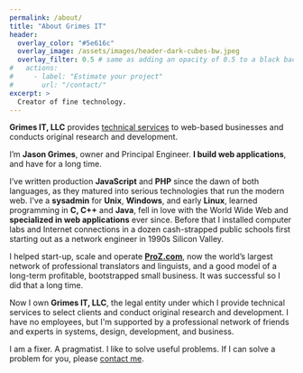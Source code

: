 ```yaml
---
permalink: /about/
title: "About Grimes IT"
header:
  overlay_color: "#5e616c"
  overlay_image: /assets/images/header-dark-cubes-bw.jpeg
  overlay_filter: 0.5 # same as adding an opacity of 0.5 to a black background
#   actions:
#     - label: "Estimate your project"
#       url: "/contact/"
excerpt: >
  Creator of fine technology.
---
```


**Grimes IT, LLC** provides [technical services](/services/) to web-based businesses and conducts original research and development.

I’m **Jason Grimes**, owner and Principal Engineer. 
**I build web applications**, and have for a long time.

I’ve written production **JavaScript** and **PHP** since the dawn of both languages,
as they matured into serious technologies that run the modern web.
I've a **sysadmin** for **Unix**, **Windows**, and early **Linux**,
learned programming in **C, C++** and **Java**,
fell in love with the World Wide Web and **specialized in web applications** ever since.
Before that I installed computer labs and Internet connections in a dozen cash-strapped public schools
first starting out as a network engineer in 1990s Silicon Valley.

I helped start-up, scale and operate [**ProZ.com**](https://www.proz.com/),
now the world’s largest network of professional translators and linguists,
and a good model of a long-term profitable, bootstrapped small business.
It was successful so I did that a long time.

Now I own **Grimes IT, LLC**,
the legal entity under which I provide 
technical services to select clients
and conduct original research and development.
I have no employees,
but I'm supported by a professional network of friends and experts in systems, design, development, and business.

I am a fixer. A pragmatist. I like to solve useful problems.
If I can solve a problem for you, please [contact me](/contact/).